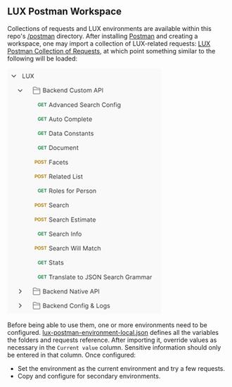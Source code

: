 ## **LUX Postman Workspace**

Collections of requests and LUX environments are available within this repo's [/postman](/postman) directory.  After installing [Postman](https://www.postman.com/downloads/) and creating a workspace, one may import a collection of LUX-related requests: [LUX Postman Collection of Requests](/postman/lux-postman-collection-of-requests.json), at which point something similar to the following will be loaded:

![Postman workspace requests](/docs/img/postman-workspace-requests.png)

Before being able to use them, one or more environments need to be configured.  [lux-postman-environment-local.json](/postman/lux-postman-environment-local.json) defines all the variables the folders and requests reference.  After importing it, override values as necessary in the `Current value` column.  Sensitive information should only be entered in that column.  Once configured:

* Set the environment as the current environment and try a few requests.
* Copy and configure for secondary environments.
